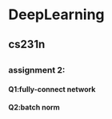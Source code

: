 # DeepLearning
<h2>cs231n<h2>
<h3>assignment 2:<br>
  <h4>Q1:fully-connect network<br>
  <h4>Q2:batch norm

